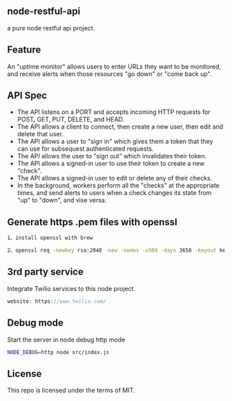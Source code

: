 ## node-restful-api
a pure node restful api project.

## Feature
An "uptime monitor" allows users to enter URLs they want to be monitored, and receive
alerts when those resources "go down" or "come back up".

## API Spec
- The API listens on a PORT and accepts incoming HTTP requests for POST, GET, PUT, DELETE, and HEAD.
- The API allows a client to connect, then create a new user, then edit and delete that user.
- The API allows a user to "sign in" which gives them a token that they can use for subsequest authenticated requests.
- The API allows the user to "sign out" which invalidates their token.
- The API allows a signed-in user to use their token to create a new "check".
- The API allows a signed-in user to edit or delete any of their checks.
- In the background, workers perform all the "checks" at the appropriate times, and send alerts to users when a check changes its state from "up" to "down", and vise versa.

## Generate https .pem files with openssl
```bash
1、install openssl with brew

2、openssl req -newkey rsa:2048 -new -nodes -x509 -days 3650 -keyout key.pem -out cert.pem
```

## 3rd party service
Integrate Twilio services to this node project.  
```js
website: https://www.twilio.com/
```

## Debug mode
Start the server in node debug http mode
```bash
NODE_DEBUG=http node src/index.js
```

## License
This repo is licensed under the terms of MIT.
